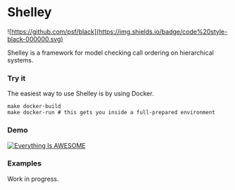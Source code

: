 # Shelley
![https://github.com/psf/black](https://img.shields.io/badge/code%20style-black-000000.svg)

Shelley is a framework for model checking call ordering on hierarchical systems.

### Try it

The easiest way to use Shelley is by using Docker.

```
make docker-build
make docker-run # this gets you inside a full-prepared environment
```

### Demo

[![Everything Is AWESOME](https://img.youtube.com/vi/ZiGPZRQHTWc/0.jpg)](https://www.youtube.com/watch?v=ZiGPZRQHTWc "Everything Is AWESOME")


### Examples

Work in progress.